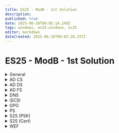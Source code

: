 ```yaml
---
title: ES25 - ModB - 1st Solution
description: 
published: true
date: 2025-06-26T09:05:14.240Z
tags: windows, es25-windows, es25
editor: markdown
dateCreated: 2025-06-26T09:03:28.237Z
---
```


# ES25 - ModB - 1st Solution

[//]: <> (General)
<details>
<summary>General</summary>
  
</details>

[//]: <> (AD CS)
<details>
<summary>AD CS</summary>
  
</details>

[//]: <> (AD DS)
<details>
<summary>AD DS</summary>
  
</details>

[//]: <> (AD FS)
<details>
<summary>AD FS</summary>
  
</details>

[//]: <> (DNS)
<details>
<summary>DNS</summary>
  
</details>

[//]: <> (iSCSI)
<details>
<summary>iSCSI</summary>
  
</details>

[//]: <> (GPO)
<details>
<summary>GPO</summary>
  
</details>

[//]: <> (PS)
<details>
<summary>PS</summary>
  
</details>

[//]: <> (S2S - PSK)
<details>
<summary>S2S (PSK)</summary>
  
</details>

[//]: <> (S2S - Cert)
<details>
<summary>S2S (Cert)</summary>
  
</details>

[//]: <> (WEF)
<details>
<summary>WEF</summary>
  
</details>




